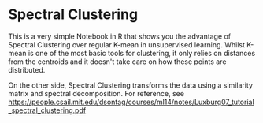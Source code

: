 # Spectral Clustering
 
This is a very simple Notebook in R that shows you the advantage of Spectral Clustering over regular K-mean in unsupervised learning. Whilst K-mean is one of the most basic tools for clustering, it only relies on distances from the centroids and it doesn't take care on how these points are distributed.

On the other side, Spectral Clustering transforms the data using a similarity matrix and spectral decomposition. For reference, see 
https://people.csail.mit.edu/dsontag/courses/ml14/notes/Luxburg07_tutorial_spectral_clustering.pdf
